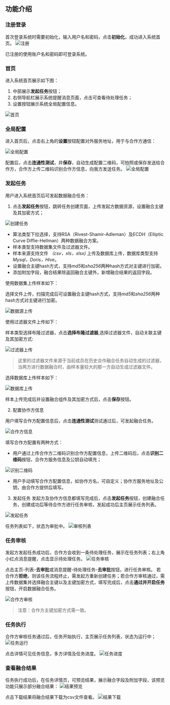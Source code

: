 ## 功能介绍
### 注册登录

首次登录系统时需要初始化，输入用户名和密码，点击**初始化**，成功进入系统首页。
![注册](images/register.png)

已注册的使用账户名和密码即可登录系统。

### 首页

进入系统首页展示如下图：

1. 中部展示**发起任务**按钮；
2. 右侧导航栏展示系统提醒消息页面，点击可查看待处理任务；
3. 设置按钮展示系统全局配置信息。

![首页](images/home.png)

### 全局配置
进入首页后，点击右上角的**设置**按钮配置对外服务地址，用于与合作方通信：

![全局配置](images/config.png)

配置后，点击**连通性测试**，并**保存**，自动生成配置二维码，可拍照或保存发送给合作方，合作方上传二维码识别合作方信息，向我方发送任务。
![全局配置](images/config_code.png)

### 发起任务
用户进入系统首页后可发起数据融合任务：

1. 点击**发起任务**按钮，跳转任务创建页面，上传发起方数据资源，设置融合主键及其加密方式；

![创建任务](images/job_create.png)

- 算法类型下拉选择，支持RSA（Rivest-Shamir-Adleman）及ECDH（Elliptic Curve Diffie-Hellman）两种数据融合方案。
- 样本类型支持数据集文件及过滤器文件。
- 样本来源支持文件 *（csv，xls，xlsx)* 上传及数据库上传，数据库类型支持 *Mysql，Doris，Hive*。
- 设置融合主键hash方式，支持*md5*和*sha256*两种hash方式对主键进行加密。
- 添加附加字段，融合结果除返回融合主键外，新增融合结果的返回字段。 

使用数据集上传样本如下：

选择文件上传，扫描完成后可设置融合主键hash方式，支持*md5*和*sha256*两种hash方式对主键进行加密。

![数据源上传](images/dataset_upload.png)

使用过滤器文件上传如下：

样本类型选择布隆过滤器，点击**选择布隆过滤器**,选择过滤器文件，自动关联主键及其加密方式:

![过滤器上传](images/bloom_filter_upload.png)
> 这里的过滤器文件来源于当前成员在历史合作融合任务自动生成的过滤器，当两方进行数据融合时，由样本量较大的那一方自动生成过滤器文件。

选择数据库上传样本如下：

![数据库上传](images/database_upload.png)

样本上传完成后并设置融合组件及其加密方式后，点击**保存**按钮。

2. 配置协作方信息

用户填写合作方配置信息后，点击**连通性测试**测试通过后，可发起融合任务。

![合作方信息](images/create_job_partner.png)

填写合作方配置有两种方式：
- 用户通过上传合作方二维码识别合作方配置信息，上传二维码后，点击**识别二维码**按钮，合作方服务信息及公钥自动填充；

![识别二维码](images/scan_code.png)
- 用户手动填写合作方配置信息，如协作方名，可自定义；协作方服务地址及公钥，由合作方提供后填写。

3. 发起任务
发起方及协作方信息都填写完成后，点击**发起任务**按钮，创建融合任务，创建成功后等待合作方进行任务审核，发起成功后主页展示任务列表。

![发起任务](images/send_job.png)

任务列表如下，状态为审批中。
![审核列表](images/promoter_job_list.png)

### 任务审核
发起方发起任务成功后，合作方会收到一条待处理任务，展示在任务列表；右上角小红点消息提醒，点击显示待处理任务。
![任务审核](images/audit_list.png)

点击主页-列表-**去审批**或消息提醒-待处理任务-**去审批**按钮，进行任务审核。
若合作方**拒绝**，则该任务流程终止，需发起方重新创建任务；若合作方审核通过，需上传数据集并选择融合主键以及主键加密方式，填写完成后，点击**通过并开启任务**按钮，开启数据融合任务。

![合作方审核](images/partner_audit.png)
> 注意：合作方主键加密方式需一致。

### 任务执行
合作方审核任务通过后，任务开始执行，主页展示任务列表，状态为运行中；
![任务运行](images/job_running.png)

点击详情可见任务信息，多方详情及任务进度。
![任务进度](images/job_process.png)

### 查看融合结果
任务执行成功后，在任务详情页，可预览结果，展示融合字段及附加字段，该预览功能只展示部分融合结果：
![结果预览](images/result_preview.png)

点击下载结果将融合结果下载为csv文件查看。
![结果下载](images/result_download.png)